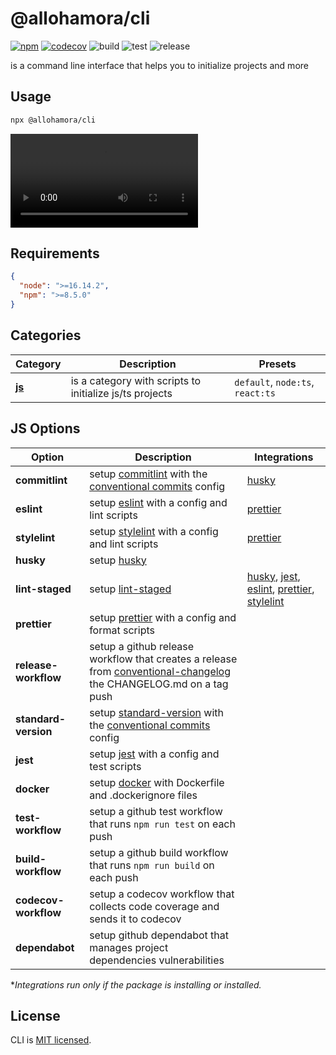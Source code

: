 # @allohamora/cli

[![npm](https://img.shields.io/npm/v/@allohamora/cli)](https://www.npmjs.com/package/@allohamora/cli)
[![codecov](https://codecov.io/gh/allohamora/cli/branch/master/graph/badge.svg?token=XVDXR2RWTI)](https://codecov.io/gh/allohamora/cli)
![build](https://github.com/allohamora/cli/actions/workflows/build.yml/badge.svg)
![test](https://github.com/allohamora/cli/actions/workflows/test.yml/badge.svg)
![release](https://github.com/allohamora/cli/actions/workflows/release.yml/badge.svg)

is a command line interface that helps you to initialize projects and more

## Usage

```bash
npx @allohamora/cli
```

<video src="https://github.com/allohamora/cli/assets/54174661/86239f05-d0e6-426c-b20f-490feded41e2"></video>

## Requirements

```json
{
  "node": ">=16.14.2",
  "npm": ">=8.5.0"
}
```

## Categories

| Category              | Description                                             | Presets                          |
| --------------------- | ------------------------------------------------------- | -------------------------------- |
| [**js**](#js-options) | is a category with scripts to initialize js/ts projects | `default`, `node:ts`, `react:ts` |

## JS Options

| Option               | Description                                                                                                                                                                           | Integrations                                                                                                                                                                                                                            |
| -------------------- | ------------------------------------------------------------------------------------------------------------------------------------------------------------------------------------- | --------------------------------------------------------------------------------------------------------------------------------------------------------------------------------------------------------------------------------------- |
| **commitlint**       | setup [commitlint](https://github.com/conventional-changelog/commitlint) with the [conventional commits](https://www.conventionalcommits.org/en/v1.0.0/) config                       | [husky](https://github.com/typicode/husky)                                                                                                                                                                                              |
| **eslint**           | setup [eslint](https://github.com/eslint/eslint) with a config and lint scripts                                                                                                       | [prettier](https://github.com/prettier/prettier)                                                                                                                                                                                        |
| **stylelint**        | setup [stylelint](https://github.com/stylelint/stylelint) with a config and lint scripts                                                                                              | [prettier](https://github.com/prettier/prettier)                                                                                                                                                                                        |
| **husky**            | setup [husky](https://github.com/typicode/husky)                                                                                                                                      |                                                                                                                                                                                                                                         |
| **lint-staged**      | setup [lint-staged](https://github.com/okonet/lint-staged)                                                                                                                            | [husky](https://github.com/typicode/husky), [jest](https://github.com/facebook/jest), [eslint](https://github.com/eslint/eslint), [prettier](https://github.com/prettier/prettier), [stylelint](https://github.com/stylelint/stylelint) |
| **prettier**         | setup [prettier](https://github.com/prettier/prettier) with a config and format scripts                                                                                               |                                                                                                                                                                                                                                         |
| **release-workflow** | setup a github release workflow that creates a release from [conventional-changelog](https://github.com/conventional-changelog/conventional-changelog) the CHANGELOG.md on a tag push |                                                                                                                                                                                                                                         |
| **standard-version** | setup [standard-version](https://github.com/conventional-changelog/standard-version) with the [conventional commits](https://www.conventionalcommits.org/en/v1.0.0/) config           |                                                                                                                                                                                                                                         |
| **jest**             | setup [jest](https://github.com/facebook/jest) with a config and test scripts                                                                                                         |                                                                                                                                                                                                                                         |
| **docker**           | setup [docker](https://github.com/docker) with Dockerfile and .dockerignore files                                                                                                     |                                                                                                                                                                                                                                         |
| **test-workflow**    | setup a github test workflow that runs `npm run test` on each push                                                                                                                    |                                                                                                                                                                                                                                         |
| **build-workflow**   | setup a github build workflow that runs `npm run build` on each push                                                                                                                  |                                                                                                                                                                                                                                         |
| **codecov-workflow** | setup a codecov workflow that collects code coverage and sends it to codecov                                                                                                          |                                                                                                                                                                                                                                         |
| **dependabot**       | setup github dependabot that manages project dependencies vulnerabilities                                                                                                             |                                                                                                                                                                                                                                         |

\*_Integrations run only if the package is installing or installed._

## License

CLI is [MIT licensed](/LICENSE).
